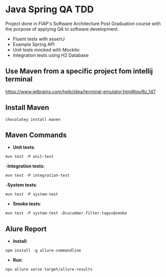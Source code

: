 # Java Spring QA TDD

Project done in FIAP's Software Architecture Post Graduation course with the purpose of applying QA to software development.

- Fluent tests with assertJ
- Example Spring API
- Unit tests mocked with Mockito
- Integration tests using H2 Database

## Use Maven from a specific project fom intellij terminal

https://www.jetbrains.com/help/idea/terminal-emulator.html#jqufbj_147

## Install Maven

```shell
chocolatey install maven
```

## Maven Commands

- **Unit tests**:

```shell
mvn test -P unit-test
```

-**Integration tests**:

```shell
mvn test -P integration-test
```

-**System tests**:

```shell
mvn test -P system-test
```

- **Smoke tests**:

```shell
mvn test -P system-test -Dcucumber.filter.tags=@smoke
```

## Alure Report

- **Install**:

```shell
npm install -g allure-commandline
```

- **Run**:
```shell
npx allure serve target/allure-results
```
